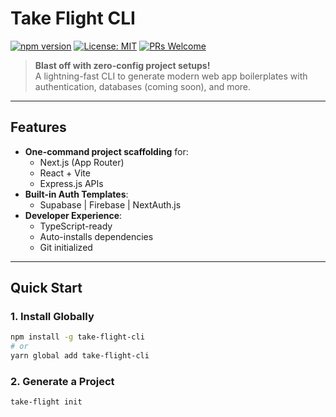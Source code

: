 # Take Flight CLI

[![npm version](https://img.shields.io/npm/v/take-flight-cli.svg?color=blue)](https://www.npmjs.com/package/take-flight-cli)
[![License: MIT](https://img.shields.io/badge/License-MIT-yellow.svg)](https://opensource.org/licenses/MIT)
[![PRs Welcome](https://img.shields.io/badge/PRs-welcome-brightgreen.svg)](https://github.com/yourusername/take-flight/pulls)

> **Blast off with zero-config project setups!**  
> A lightning-fast CLI to generate modern web app boilerplates with authentication, databases (coming soon), and more.

---

## Features 

- **One-command project scaffolding** for:
  - Next.js (App Router)
  - React + Vite
  - Express.js APIs
- **Built-in Auth Templates**:
  - Supabase | Firebase | NextAuth.js
- **Developer Experience**:
  - TypeScript-ready 
  - Auto-installs dependencies 
  - Git initialized 

---

## Quick Start

### 1. Install Globally
```bash
npm install -g take-flight-cli
# or
yarn global add take-flight-cli
```

### 2. Generate a Project
```bash
take-flight init
```
